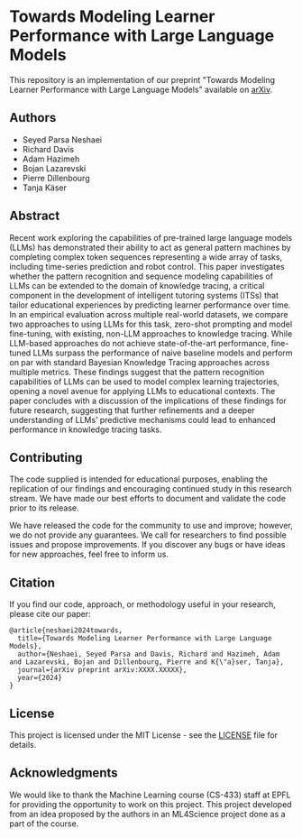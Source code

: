 # Towards Modeling Learner Performance with Large Language Models

This repository is an implementation of our preprint "Towards Modeling Learner Performance with Large Language Models" available on [arXiv](https://arxiv.org/abs/XXXX.XXXXX).

## Authors

- Seyed Parsa Neshaei
- Richard Davis
- Adam Hazimeh
- Bojan Lazarevski
- Pierre Dillenbourg
- Tanja Käser

## Abstract

Recent work exploring the capabilities of pre-trained large language models (LLMs) has demonstrated their ability to act as general pattern machines by completing complex token sequences representing a wide array of tasks, including time-series prediction and robot control. This paper investigates whether the pattern recognition and sequence modeling capabilities of LLMs can be extended to the domain of knowledge tracing, a critical component in the development of intelligent tutoring systems (ITSs) that tailor educational experiences by predicting learner performance over time. In an empirical evaluation across multiple real-world datasets, we compare two approaches to using LLMs for this task, zero-shot prompting and model fine-tuning, with existing, non-LLM approaches to knowledge tracing. While LLM-based approaches do not achieve state-of-the-art performance, fine-tuned LLMs surpass the performance of naive baseline models and perform on par with standard Bayesian Knowledge Tracing approaches across multiple metrics. These findings suggest that the pattern recognition capabilities of LLMs can be used to model complex learning trajectories, opening a novel avenue for applying LLMs to educational contexts. The paper concludes with a discussion of the implications of these findings for future research, suggesting that further refinements and a deeper understanding of LLMs’ predictive mechanisms could lead to enhanced performance in knowledge tracing tasks.

## Contributing

The code supplied is intended for educational purposes, enabling the replication of our findings and encouraging continued study in this research stream. We have made our best efforts to document and validate the code prior to its release.

We have released the code for the community to use and improve; however, we do not provide any guarantees. We call for researchers to find possible issues and propose improvements.
If you discover any bugs or have ideas for new approaches, feel free to inform us.

## Citation

If you find our code, approach, or methodology useful in your research, please cite our paper:

```
@article{neshaei2024towards,
  title={Towards Modeling Learner Performance with Large Language Models},
  author={Neshaei, Seyed Parsa and Davis, Richard and Hazimeh, Adam and Lazarevski, Bojan and Dillenbourg, Pierre and K{\"a}ser, Tanja},
  journal={arXiv preprint arXiv:XXXX.XXXXX},
  year={2024}
}
```

## License

This project is licensed under the MIT License - see the [LICENSE](LICENSE) file for details.

## Acknowledgments

We would like to thank the Machine Learning course (CS-433) staff at EPFL for providing the opportunity to work on this project. This project developed from an idea proposed by the authors in an ML4Science project done as a part of the course.
